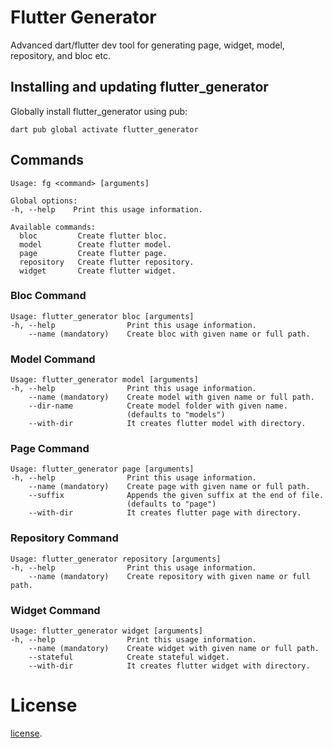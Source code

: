 # Flutter Generator
Advanced dart/flutter dev tool for generating page, widget, model, repository, and bloc etc.

## Installing and updating flutter_generator
Globally install flutter_generator using pub:
```
dart pub global activate flutter_generator
```

## Commands
```
Usage: fg <command> [arguments]

Global options:
-h, --help    Print this usage information.

Available commands:
  bloc         Create flutter bloc.
  model        Create flutter model.
  page         Create flutter page.
  repository   Create flutter repository.
  widget       Create flutter widget.
```

### Bloc Command
```
Usage: flutter_generator bloc [arguments]
-h, --help                Print this usage information.
    --name (mandatory)    Create bloc with given name or full path.
```

### Model Command
```
Usage: flutter_generator model [arguments]
-h, --help                Print this usage information.
    --name (mandatory)    Create model with given name or full path.
    --dir-name            Create model folder with given name.
                          (defaults to "models")
    --with-dir            It creates flutter model with directory.
```

### Page Command
```
Usage: flutter_generator page [arguments]
-h, --help                Print this usage information.
    --name (mandatory)    Create page with given name or full path.
    --suffix              Appends the given suffix at the end of file.
                          (defaults to "page")
    --with-dir            It creates flutter page with directory.
```

### Repository Command
```
Usage: flutter_generator repository [arguments]
-h, --help                Print this usage information.
    --name (mandatory)    Create repository with given name or full path.
```

### Widget Command
```
Usage: flutter_generator widget [arguments]
-h, --help                Print this usage information.
    --name (mandatory)    Create widget with given name or full path.
    --stateful            Create stateful widget.
    --with-dir            It creates flutter widget with directory.
```

# License

[license](https://github.com/dart-lang/stagehand/blob/master/LICENSE).
